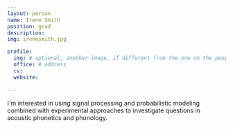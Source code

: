 ```yaml
---
layout: person
name: Irene Smith
position: grad
description:
img: irenesmith.jpg

profile:
  img: # optional, another image, if different from the one on the people page
  office: # address
  cv:
  website: 

---
```


I'm interested in using signal processing and probabilistic modeling combined with experimental approaches to investigate questions in acoustic phonetics and phonology.
